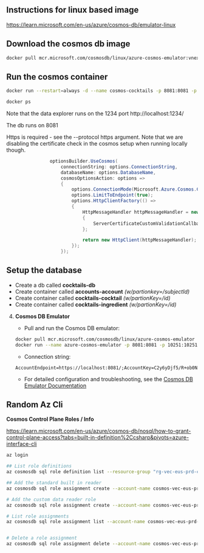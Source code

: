 
## Instructions for linux based image
https://learn.microsoft.com/en-us/azure/cosmos-db/emulator-linux


## Download the cosmos db image
``` bash
docker pull mcr.microsoft.com/cosmosdb/linux/azure-cosmos-emulator:vnext-preview
```

## Run the cosmos container
``` bash
docker run --restart=always -d --name cosmos-cocktails -p 8081:8081 -p 1234:1234 mcr.microsoft.com/cosmosdb/linux/azure-cosmos-emulator:vnext-preview --protocol https

docker ps
```

Note that the data explorer runs on the 1234 port http://localhost:1234/

The db runs on 8081

Https is required - see the --protocol https argument.  Note that we are disabling the certificate check in the cosmos setup when running locally though.

```csharp
                optionsBuilder.UseCosmos(
                    connectionString: options.ConnectionString,
                    databaseName: options.DatabaseName,
                    cosmosOptionsAction: options =>
                    {
                        options.ConnectionMode(Microsoft.Azure.Cosmos.ConnectionMode.Gateway);
                        options.LimitToEndpoint(true);
                        options.HttpClientFactory(() =>
                        {
                            HttpMessageHandler httpMessageHandler = new HttpClientHandler()
                            {
                                ServerCertificateCustomValidationCallback = (req, cert, chain, errors) => true
                            };

                            return new HttpClient(httpMessageHandler);
                        });
                    });
```

## Setup the database
- Create a db called **cocktails-db**
- Create container called **accounts-account** *(w/partionkey=/subjectId)*
- Create container called **cocktails-cocktail** *(w/partionKey=/id)*
- Create container called **cocktails-ingredient** *(w/partionKey=/id)*



4. **Cosmos DB Emulator**
   - Pull and run the Cosmos DB emulator:
   ```bash
   docker pull mcr.microsoft.com/cosmosdb/linux/azure-cosmos-emulator
   docker run --name azure-cosmos-emulator -p 8081:8081 -p 10251:10251 -p 10252:10252 -p 10253:10253 -p 10254:10254 mcr.microsoft.com/cosmosdb/linux/azure-cosmos-emulator
   ```
   
   - Connection string:
   ```
   AccountEndpoint=https://localhost:8081/;AccountKey=C2y6yDjf5/R+ob0N8A7Cgv30VRDJIWEHLM+4QDU5DE2nQ9nDuVTqobD4b8mGGyPMbIZnqyMsEcaGQy67XIw/Jw==;
   ```
   - For detailed configuration and troubleshooting, see the [Cosmos DB Emulator Documentation](https://learn.microsoft.com/en-us/azure/cosmos-db/linux-emulator)


## Random Az Cli
**Cosmos Control Plane Roles / Info**

https://learn.microsoft.com/en-us/azure/cosmos-db/nosql/how-to-grant-control-plane-access?tabs=built-in-definition%2Ccsharp&pivots=azure-interface-cli

``` bash
az login

## List role definitions
az cosmosdb sql role definition list --resource-group "rg-vec-eus-prd-cocktails-001" --account-name "cosmos-vec-eus-prd-cocktails-001"

## Add the standard built in reader
az cosmosdb sql role assignment create --account-name cosmos-vec-eus-prd-cocktails-001 --resource-group 'rg-vec-eus-prd-cocktails-001' --role-definition-name 'Cosmos DB Built-in Data Reader' --scope '/subscriptions/1d9ecc00-242a-460d-8b08-b71db19f094e/resourceGroups/rg-vec-eus-prd-cocktails-001/providers/Microsoft.DocumentDB/databaseAccounts/cosmos-vec-eus-prd-cocktails-001' --principal-id 'd532fa56-2a0d-4dc0-82e1-b35ca21a6709'

# Add the custom data reader role
az cosmosdb sql role assignment create --account-name cosmos-vec-eus-prd-cocktails-001 --resource-group 'rg-vec-eus-prd-cocktails-001' --role-definition-name 'Cosmos DB Custom Data Reader' --scope '/subscriptions/1d9ecc00-242a-460d-8b08-b71db19f094e/resourceGroups/rg-vec-eus-prd-cocktails-001/providers/Microsoft.DocumentDB/databaseAccounts/cosmos-vec-eus-prd-cocktails-001' --principal-id 'd532fa56-2a0d-4dc0-82e1-b35ca21a6709'

# List role assignments
az cosmosdb sql role assignment list --account-name cosmos-vec-eus-prd-cocktails-001 --resource-group rg-vec-eus-prd-cocktails-001


# Delete a role assignment
az cosmosdb sql role assignment delete --account-name cosmos-vec-eus-prd-cocktails-001 --resource-group 'rg-vec-eus-prd-cocktails-001' --role-assignment-id '/subscriptions/1d9ecc00-242a-460d-8b08-b71db19f094e/resourceGroups/rg-vec-eus-prd-cocktails-001/providers/Microsoft.DocumentDB/databaseAccounts/cosmos-vec-eus-prd-cocktails-001/sqlRoleAssignments/52661a55-c24a-4c89-89ef-c8c89f9baee4'

```